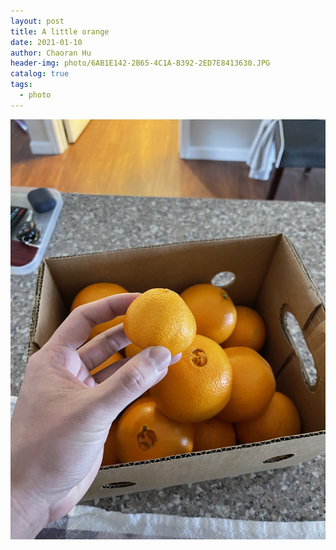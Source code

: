 ```yaml
---
layout: post
title: A little orange
date: 2021-01-10
author: Chaoran Hu
header-img: photo/6AB1E142-2B65-4C1A-B392-2ED7E8413630.JPG
catalog: true
tags:
  - photo
---
```


![](/photo/E1D7EF17-86A5-4804-A8E5-D738221CF611.jpeg)
